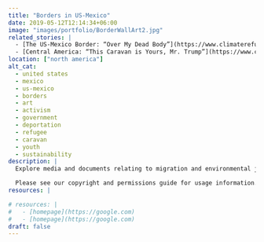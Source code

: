 ```yaml
---
title: "Borders in US-Mexico"
date: 2019-05-12T12:14:34+06:00
image: "images/portfolio/BorderWallArt2.jpg"
related_stories: |
  - [The US-Mexico Border: “Over My Dead Body”](https://www.climaterefugeestories.com/stories/us-mexico-border-post/)
  - [Central America: “This Caravan is Yours, Mr. Trump”](https://www.climaterefugeestories.com/stories/central-america-caravan-post/)
location: ["north america"]
alt_cat:
  - united states
  - mexico
  - us-mexico
  - borders
  - art
  - activism
  - government
  - deportation
  - refugee
  - caravan
  - youth
  - sustainability
description: |
  Explore media and documents relating to migration and environmental justice at the US-Mexico Border. This collection primarily features images of the US-Mexico border wall and the Binational Friendship Garden in Playas, Tijuana, and an interview with journalist Todd Miller. 

  Please see our copyright and permissions guide for usage information.
resources: |

# resources: |
#   - [homepage](https://google.com)
#   - [homepage](https://google.com)
draft: false
---
```



